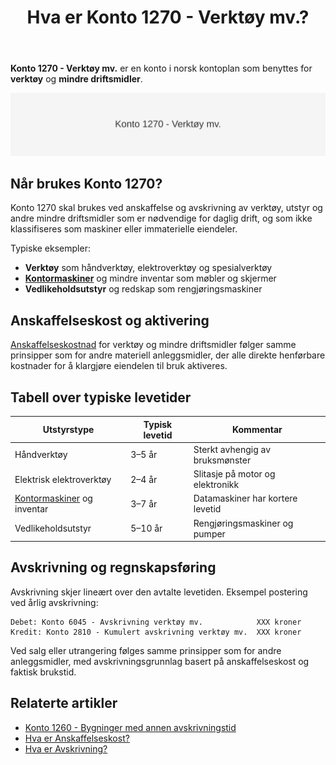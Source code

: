 ﻿---
title: "Hva er Konto 1270 - Verktøy mv.?"
meta_title: "1270"
meta_description: '**Konto 1270 - Verktøy mv.** er en konto i norsk kontoplan som benyttes for **verktøy** og **mindre driftsmidler**.'
slug: 1270
type: blog
layout: pages/single
---

**Konto 1270 - Verktøy mv.** er en konto i norsk kontoplan som benyttes for **verktøy** og **mindre driftsmidler**.

![Illustrasjon av konto 1270 verktoy mv.](1270-verktoy-mv-image.svg)

## Når brukes Konto 1270?

Konto 1270 skal brukes ved anskaffelse og avskrivning av verktøy, utstyr og andre mindre driftsmidler som er nødvendige for daglig drift, og som ikke klassifiseres som maskiner eller immaterielle eiendeler.

Typiske eksempler:

* **Verktøy** som håndverktøy, elektroverktøy og spesialverktøy
* [**Kontormaskiner**](/blogs/kontoplan/1280-kontormaskiner "Konto 1280 - Kontormaskiner") og mindre inventar som møbler og skjermer
* **Vedlikeholdsutstyr** og redskap som rengjøringsmaskiner

## Anskaffelseskost og aktivering

[Anskaffelseskostnad](/blogs/regnskap/hva-er-anskaffelseskost "Hva er Anskaffelseskost?") for verktøy og mindre driftsmidler følger samme prinsipper som for andre materiell anleggsmidler, der alle direkte henførbare kostnader for å klargjøre eiendelen til bruk aktiveres.

## Tabell over typiske levetider

| **Utstyrstype**            | **Typisk levetid** | **Kommentar**                      |
|----------------------------|--------------------|------------------------------------|
| Håndverktøy                | 3–5 år             | Sterkt avhengig av bruksmønster    |
| Elektrisk elektroverktøy   | 2–4 år             | Slitasje på motor og elektronikk   |
| [Kontormaskiner](/blogs/kontoplan/1280-kontormaskiner "Konto 1280 - Kontormaskiner") og inventar | 3–7 år             | Datamaskiner har kortere levetid   |
| Vedlikeholdsutstyr         | 5–10 år            | Rengjøringsmaskiner og pumper      |

## Avskrivning og regnskapsføring

Avskrivning skjer lineært over den avtalte levetiden. Eksempel postering ved årlig avskrivning:

```
Debet: Konto 6045 - Avskrivning verktøy mv.            XXX kroner
Kredit: Konto 2810 - Kumulert avskrivning verktøy mv.  XXX kroner
```

Ved salg eller utrangering følges samme prinsipper som for andre anleggsmidler, med avskrivningsgrunnlag basert på anskaffelseskost og faktisk brukstid.

## Relaterte artikler

* [Konto 1260 - Bygninger med annen avskrivningstid](/blogs/kontoplan/1260-bygninger-med-annen-avskrivningstid "Konto 1260 - Bygninger med annen avskrivningstid")
* [Hva er Anskaffelseskost?](/blogs/regnskap/hva-er-anskaffelseskost "Hva er Anskaffelseskost?")
* [Hva er Avskrivning?](/blogs/regnskap/hva-er-avskrivning "Hva er Avskrivning i Regnskap?")






